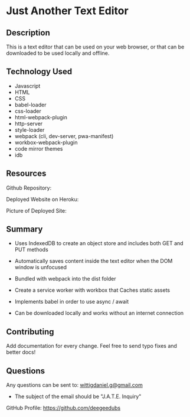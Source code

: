# Just Another Text Editor

## Description

This is a text editor that can be used on your web browser, or that can be downloaded to be used locally and offline.

## Technology Used

- Javascript
- HTML
- CSS
- babel-loader
- css-loader
- html-webpack-plugin
- http-server
- style-loader
- webpack (cli, dev-server, pwa-manifest)
- workbox-webpack-plugin
- code mirror themes
- idb

## Resources 

Github Repository: 

Deployed Website on Heroku:  

Picture of Deployed Site: 


## Summary 

- Uses IndexedDB to create an object store and includes both GET and PUT methods

- Automatically saves content inside the text editor when the DOM window is unfocused

- Bundled with webpack into the dist folder

- Create a service worker with workbox that Caches static assets

- Implements babel in order to use async / await

- Can be downloaded locally and works without an internet connection

## Contributing

Add documentation for every change. Feel free to send typo fixes and better docs!


## Questions

Any questions can be sent to: wittigdaniel.g@gmail.com

- The subject of the email should be "J.A.T.E. Inquiry"

GitHub Profile: https://github.com/deegeedubs